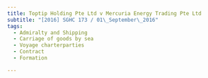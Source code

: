 ```yaml
---
title: Toptip Holding Pte Ltd v Mercuria Energy Trading Pte Ltd 
subtitle: "[2016] SGHC 173 / 01\_September\_2016"
tags:
  - Admiralty and Shipping
  - Carriage of goods by sea
  - Voyage charterparties
  - Contract
  - Formation

---
```


